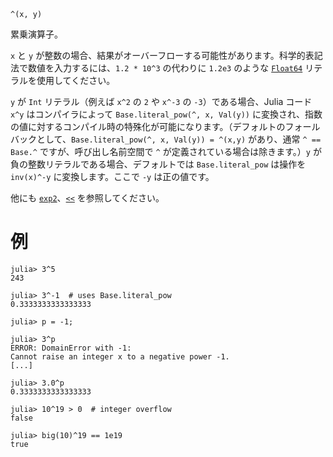 ```
^(x, y)
```

累乗演算子。

`x` と `y` が整数の場合、結果がオーバーフローする可能性があります。科学的表記法で数値を入力するには、`1.2 * 10^3` の代わりに `1.2e3` のような [`Float64`](@ref) リテラルを使用してください。

`y` が `Int` リテラル（例えば `x^2` の `2` や `x^-3` の `-3`）である場合、Julia コード `x^y` はコンパイラによって `Base.literal_pow(^, x, Val(y))` に変換され、指数の値に対するコンパイル時の特殊化が可能になります。（デフォルトのフォールバックとして、`Base.literal_pow(^, x, Val(y)) = ^(x,y)` があり、通常 `^ == Base.^` ですが、呼び出し名前空間で `^` が定義されている場合は除きます。）`y` が負の整数リテラルである場合、デフォルトでは `Base.literal_pow` は操作を `inv(x)^-y` に変換します。ここで `-y` は正の値です。

他にも [`exp2`](@ref)、[`<<`](@ref) を参照してください。

# 例

```jldoctest
julia> 3^5
243

julia> 3^-1  # uses Base.literal_pow
0.3333333333333333

julia> p = -1;

julia> 3^p
ERROR: DomainError with -1:
Cannot raise an integer x to a negative power -1.
[...]

julia> 3.0^p
0.3333333333333333

julia> 10^19 > 0  # integer overflow
false

julia> big(10)^19 == 1e19
true
```
